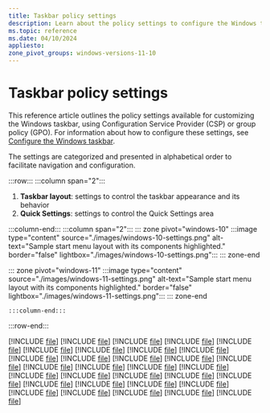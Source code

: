 ```yaml
---
title: Taskbar policy settings
description: Learn about the policy settings to configure the Windows taskbar.
ms.topic: reference
ms.date: 04/10/2024
appliesto:
zone_pivot_groups: windows-versions-11-10
---
```


# Taskbar policy settings

This reference article outlines the policy settings available for customizing the Windows taskbar, using Configuration Service Provider (CSP) or group policy (GPO). For information about how to configure these settings, see [Configure the Windows taskbar](index.md).

The settings are categorized and presented in alphabetical order to facilitate navigation and configuration.

:::row:::
:::column span="2":::

1. **Taskbar layout**: settings to control the taskbar appearance and its behavior
1. **Quick Settings**: settings to control the Quick Settings area

:::column-end:::
:::column span="2":::
::: zone pivot="windows-10"
    :::image type="content" source="./images/windows-10-settings.png" alt-text="Sample start menu layout with its components highlighted." border="false" lightbox="./images/windows-10-settings.png":::
::: zone-end

::: zone pivot="windows-11"
    :::image type="content" source="./images/windows-11-settings.png" alt-text="Sample start menu layout with its components highlighted." border="false" lightbox="./images/windows-11-settings.png":::
::: zone-end

    :::column-end:::
:::row-end:::



[!INCLUDE [file](includes/configures-the-chat-icon-on-the-taskbar-m.md)]
[!INCLUDE [file](includes/disable-editing-quick-settings.md)]
[!INCLUDE [file](includes/do-not-allow-pinning-items-in-jump-lists-u.md)]
[!INCLUDE [file](includes/do-not-allow-pinning-programs-to-the-taskbar-u.md)]
[!INCLUDE [file](includes/do-not-allow-pinning-store-app-to-the-taskbar-u.md)]
[!INCLUDE [file](includes/do-not-allow-taskbars-on-more-than-one-display-u.md)]
[!INCLUDE [file](includes/do-not-display-or-track-items-in-jump-lists-from-remote-locations-u.md)]
[!INCLUDE [file](includes/example-localized.md)]
[!INCLUDE [file](includes/hide-the-notification-area-u.md)]
[!INCLUDE [file](includes/hide-the-taskview-button-um.md)]
[!INCLUDE [file](includes/lock-all-taskbar-settings-u.md)]
[!INCLUDE [file](includes/lock-the-taskbar-u.md)]
[!INCLUDE [file](includes/prevent-changes-to-taskbar-and-start-menu-settings-um.md)]
[!INCLUDE [file](includes/prevent-grouping-of-taskbar-items-u.md)]
[!INCLUDE [file](includes/prevent-users-from-adding-or-removing-toolbars-u.md)]
[!INCLUDE [file](includes/prevent-users-from-moving-taskbar-to-another-screen-dock-location-u.md)]
[!INCLUDE [file](includes/prevent-users-from-rearranging-toolbars-u.md)]
[!INCLUDE [file](includes/prevent-users-from-resizing-the-taskbar-u.md)]
[!INCLUDE [file](includes/remove-access-to-the-context-menus-for-the-taskbar-um.md)]
[!INCLUDE [file](includes/remove-clock-from-the-system-notification-area-u.md)]
[!INCLUDE [file](includes/remove-notifications-and-action-center-u.md)]
[!INCLUDE [file](includes/remove-pinned-programs-from-the-taskbar-um.md)]
[!INCLUDE [file](includes/remove-quick-settings-u.md)]
[!INCLUDE [file](includes/remove-the-battery-meter-u.md)]
[!INCLUDE [file](includes/remove-the-meet-now-icon-u.md)]
[!INCLUDE [file](includes/remove-the-networking-icon-u.md)]
[!INCLUDE [file](includes/remove-the-people-bar-from-the-taskbar-u.md)]
[!INCLUDE [file](includes/remove-the-volume-control-icon-u.md)]
[!INCLUDE [file](includes/show-additional-calendar-u.md)]
[!INCLUDE [file](includes/simplify-quick-settings-layout-m.md)]
[!INCLUDE [file](includes/turn-off-automatic-promotion-of-notification-icons-to-the-taskbar-u.md)]
[!INCLUDE [file](includes/turn-off-notification-area-cleanup-u.md)]
